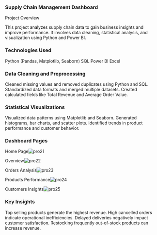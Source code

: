 ### Supply Chain Management Dashboard

Project Overview

This project analyzes supply chain data to gain business insights and improve performance.
It involves data cleaning, statistical analysis, and visualization using Python and Power BI.

### Technologies Used
Python (Pandas, Matplotlib, Seaborn)
SQL
Power BI
Excel

###    Data Cleaning and Preprocessing

Cleaned missing values and removed duplicates using Python and SQL.
Standardized data formats and merged multiple datasets.
Created calculated fields like Total Revenue and Average Order Value.

###   Statistical Visualizations

Visualized data patterns using Matplotlib and Seaborn.
Generated histograms, bar charts, and scatter plots.
Identified trends in product performance and customer behavior.

### Dashboard Pages

Home Page![pro21](https://github.com/user-attachments/assets/37b658ff-7d99-4005-9a1c-f6684b410544)

Overview![pro22](https://github.com/user-attachments/assets/4d78f872-0525-40ba-87cf-36d7e573497a)

Orders Analysis![pro23](https://github.com/user-attachments/assets/5496cdb8-8501-40cb-a24e-bea9bef6004b)

Products Performance![pro24](https://github.com/user-attachments/assets/b5f2fe73-998c-4259-8b3c-ed7413098e71)

Customers Insights![pro25](https://github.com/user-attachments/assets/c484c1b3-8d5f-4415-8fb1-a2632e97d991)


### Key Insights 

Top selling products generate the highest revenue.
High cancelled orders indicate operational inefficiencies.
Delayed deliveries negatively impact customer satisfaction.
Restocking frequently out-of-stock products can increase revenue.
